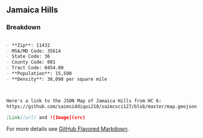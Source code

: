 ## Jamaica Hills


### Breakdown


```markdown

- **Zip**: 11432
- MSA/MD Code: 35614
- State Code: 36
- County Code: 081
- Tract Code: 0454.00
- **Population**: 15,590
- **Density**: 38,098 per square mile



Here's a link to the JSON Map of Jamaica Hills from HC 6:
https://github.com/saimsiddiqui218/saimcsci127/blob/master/map.geojson

[Link](url) and ![Image](src)
```

For more details see [GitHub Flavored Markdown](https://guides.github.com/features/mastering-markdown/).

